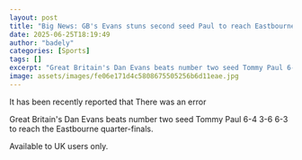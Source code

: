 ```yaml
---
layout: post
title: "Big News: GB's Evans stuns second seed Paul to reach Eastbourne quarter-finals"
date: 2025-06-25T18:19:49
author: "badely"
categories: [Sports]
tags: []
excerpt: "Great Britain's Dan Evans beats number two seed Tommy Paul 6-4 3-6 6-3 to reach the Eastbourne quarter-finals."
image: assets/images/fe06e171d4c5808675505256b6d11eae.jpg
---
```


It has been recently reported that There was an error

Great Britain's Dan Evans beats number two seed Tommy Paul 6-4 3-6 6-3 to reach the Eastbourne quarter-finals.

Available to UK users only.

